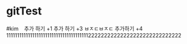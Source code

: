 # gitTest


#kim
``
`` 추가 하기 +1
  추가 하기 +3
  ㅂㅈㄷㅂㅈㄷ
 추가하기 +4
1111111111111111111111111111111111111122222222222222222222222222222